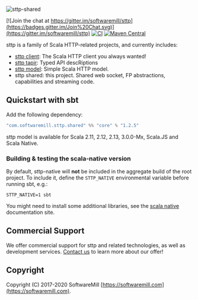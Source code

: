![sttp-shared](https://github.com/softwaremill/sttp-shared/raw/master/banner.png)

[![Join the chat at https://gitter.im/softwaremill/sttp](https://badges.gitter.im/Join%20Chat.svg)](https://gitter.im/softwaremill/sttp)
[![CI](https://github.com/softwaremill/sttp-shared/workflows/CI/badge.svg)](https://github.com/softwaremill/sttp-shared/actions?query=workflow%3A%22CI%22)
[![Maven Central](https://maven-badges.herokuapp.com/maven-central/com.softwaremill.sttp.shared/core_2.12/badge.svg)](https://maven-badges.herokuapp.com/maven-central/com.softwaremill.sttp.shared/core_2.12)

sttp is a family of Scala HTTP-related projects, and currently includes:

* [sttp client](https://github.com/softwaremill/sttp): The Scala HTTP client you always wanted!
* [sttp tapir](https://github.com/softwaremill/tapir): Typed API descRiptions
* [sttp model](https://github.com/softwaremill/sttp-model): Simple Scala HTTP model.
* sttp shared: this project. Shared web socket, FP abstractions, capabilities and streaming code.

## Quickstart with sbt

Add the following dependency:

```scala
"com.softwaremill.sttp.shared" %% "core" % "1.2.5"
```

sttp model is available for Scala 2.11, 2.12, 2.13, 3.0.0-Mx, Scala.JS and Scala Native.

### Building & testing the scala-native version

By default, sttp-native will **not** be included in the aggregate build of the root project. To include it, define the `STTP_NATIVE` environmental variable before running sbt, e.g.:

```
STTP_NATIVE=1 sbt
```

You might need to install some additional libraries, see the [scala native](http://www.scala-native.org/en/latest/user/setup.html) documentation site.

## Commercial Support

We offer commercial support for sttp and related technologies, as well as development services. [Contact us](https://softwaremill.com) to learn more about our offer!

## Copyright

Copyright (C) 2017-2020 SoftwareMill [https://softwaremill.com](https://softwaremill.com).
